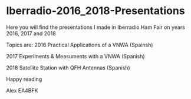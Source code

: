 # Iberradio-2016_2018-Presentations

Here you will find the presentations I made in Iberradio Ham Fair on years 2016, 2017 and 2018

Topics are:
  2016  Practical Applications of a VNWA (Spainsh)
  
  2017  Experiments & Measuments with a VNWA (Spanish)
  
  2018  Satellite Station with QFH Antennas (Spanish)
 
 
 Happy reading
 
 Alex
 EA4BFK
